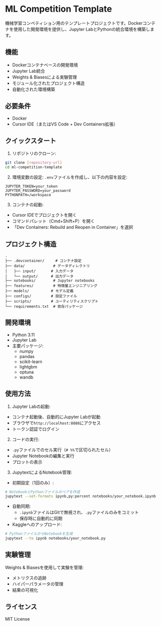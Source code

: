 # ML Competition Template

機械学習コンペティション用のテンプレートプロジェクトです。Dockerコンテナを使用した開発環境を提供し、Jupyter LabとPythonの統合環境を構築します。

## 機能

- Dockerコンテナベースの開発環境
- Jupyter Lab統合
- Weights & Biasesによる実験管理
- モジュール化されたプロジェクト構造
- 自動化された環境構築

## 必要条件

- Docker
- Cursor IDE（またはVS Code + Dev Containers拡張）

## クイックスタート

1. リポジトリのクローン:
```bash
git clone [repository-url]
cd ml-competition-template
```

2. 環境変数の設定:
`.env`ファイルを作成し、以下の内容を設定:
```
JUPYTER_TOKEN=your_token
JUPYTER_PASSWORD=your_password
PYTHONPATH=/workspace
```

3. コンテナの起動:
- Cursor IDEでプロジェクトを開く
- コマンドパレット（Cmd+Shift+P）を開く
- 「Dev Containers: Rebuild and Reopen in Container」を選択

## プロジェクト構造

```
.
├── .devcontainer/     # コンテナ設定
├── data/             # データディレクトリ
│   ├── input/       # 入力データ
│   └── output/      # 出力データ
├── notebooks/        # Jupyter notebooks
├── features/         # 特徴量エンジニアリング
├── models/          # モデル定義
├── configs/         # 設定ファイル
├── scripts/         # ユーティリティスクリプト
└── requirements.txt  # 依存パッケージ
```

## 開発環境

- Python 3.11
- Jupyter Lab
- 主要パッケージ:
  - numpy
  - pandas
  - scikit-learn
  - lightgbm
  - optuna
  - wandb

## 使用方法

1. Jupyter Labの起動:
- コンテナ起動後、自動的にJupyter Labが起動
- ブラウザで`http://localhost:8888`にアクセス
- トークン認証でログイン

2. コードの実行:
- `.py`ファイルでのセル実行（`# %%`で区切られたセル）
- Jupyter Notebookの編集と実行
- プロットの表示

3. JupytextによるNotebook管理:
- 初期設定（1回のみ）:
```bash
# NotebookとPythonファイルのペアを作成
jupytext --set-formats ipynb,py:percent notebooks/your_notebook.ipynb
```
- 自動同期:
  - `.ipynb`ファイルはGitで無視され、`.py`ファイルのみをコミット
  - 保存時に自動的に同期
- Kaggleへのアップロード:
```bash
# PythonファイルからNotebookを生成
jupytext --to ipynb notebooks/your_notebook.py
```

## 実験管理

Weights & Biasesを使用して実験を管理:
- メトリクスの追跡
- ハイパーパラメータの管理
- 結果の可視化

## ライセンス

MIT License